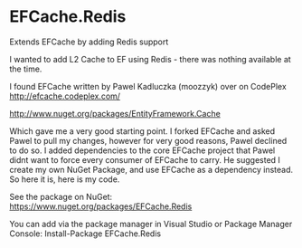 EFCache.Redis
=============

Extends EFCache by adding Redis support

I wanted to add L2 Cache to EF using Redis - there was nothing available at the time.

I found EFCache written by Pawel Kadluczka (moozzyk) over on CodePlex
http://efcache.codeplex.com/

http://www.nuget.org/packages/EntityFramework.Cache

Which gave me a very good starting point. I forked EFCache and asked Pawel to pull my changes, however for very good 
reasons, Pawel declined to do so. I added dependencies to the core EFCache project that Pawel didnt want to force
every consumer of EFCache to carry. He suggested I create my own NuGet Package, and use EFCache as a dependency
instead. So here it is, here is my code.

See the package on NuGet:
https://www.nuget.org/packages/EFCache.Redis

You can add via the package manager in Visual Studio or Package Manager Console: Install-Package EFCache.Redis
